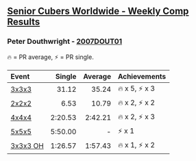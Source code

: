 <style>table {white-space: nowrap;}</style>

## [Senior Cubers Worldwide - Weekly Comp Results](/scw-comp/results/)
### Peter Douthwright - [2007DOUT01](https://www.worldcubeassociation.org/persons/2007DOUT01)

🔥 = PR average, ⚡ = PR single.

| Event | Single | Average | Achievements|
| :-- | --: | --: | :-- |
| [3x3x3](333.md) | 31.12 | 35.24 | 🔥 x 5, ⚡ x 3 |
| [2x2x2](222.md) | 6.53 | 10.79 | 🔥 x 2, ⚡ x 2 |
| [4x4x4](444.md) | 2:20.53 | 2:42.21 | 🔥 x 2, ⚡ x 3 |
| [5x5x5](555.md) | 5:50.00 | - | ⚡ x 1 |
| [3x3x3 OH](333oh.md) | 1:26.57 | 1:57.43 | 🔥 x 1, ⚡ x 2 |

<!-- Global site tag (gtag.js) - Google Analytics -->
<script async src="https://www.googletagmanager.com/gtag/js?id=UA-86348435-3"></script>
<script>window.dataLayer = window.dataLayer || []; function gtag() {dataLayer.push(arguments);} gtag('js', new Date()); gtag('config', 'UA-86348435-3');</script>
